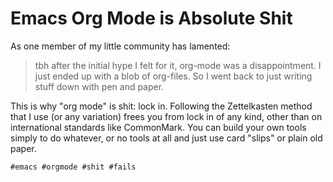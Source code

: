 # Emacs Org Mode is Absolute Shit

As one member of my little community has lamented:

> tbh after the initial hype I felt for it, org-mode was a
> disappointment. I just ended up with a blob of org-files. So I went
> back to just writing stuff down with pen and paper.

This is why "org mode" is shit: lock in. Following the Zettelkasten
method that I use (or any variation) frees you from lock in of any kind,
other than on international standards like CommonMark. You can build
your own tools simply to do whatever, or no tools at all and just use
card "slips" or plain old paper.

    #emacs #orgmode #shit #fails
